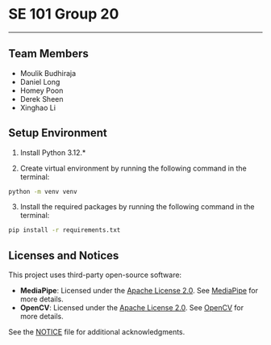# SE 101 Group 20

---

## Team Members

- Moulik Budhiraja
- Daniel Long
- Homey Poon
- Derek Sheen
- Xinghao Li

## Setup Environment

1. Install Python 3.12.\*

2. Create virtual environment by running the following command in the terminal:

```bash
python -m venv venv
```

3. Install the required packages by running the following command in the terminal:

```bash
pip install -r requirements.txt
```

## Licenses and Notices

This project uses third-party open-source software:

- **MediaPipe**: Licensed under the [Apache License 2.0](LICENSES/mediapipe_license.txt). See [MediaPipe](https://github.com/google/mediapipe) for more details.
- **OpenCV**: Licensed under the [Apache License 2.0](LICENSES/opencv_license.txt). See [OpenCV](https://github.com/opencv/opencv) for more details.

See the [NOTICE](NOTICE) file for additional acknowledgments.